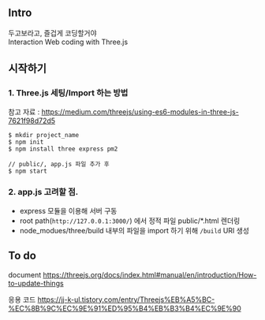 ## Intro
두고보라고, 즐겁게 코딩할거야  
Interaction Web coding with Three.js

## 시작하기
### 1. Three.js 세팅/Import 하는 방법
참고 자료 : https://medium.com/threejs/using-es6-modules-in-three-js-7621f98d72d5

```
$ mkdir project_name
$ npm init
$ npm install three express pm2

// public/, app.js 파일 추가 후
$ npm start
```

### 2. app.js 고려할 점.
- express 모듈을 이용해 서버 구동
- root path(`http://127.0.0.1:3000/`) 에서 정적 파일 public/*.html 렌더링
- node_modues/three/build 내부의 파일을 import 하기 위해 `/build` URI 생성


## To do
document
https://threejs.org/docs/index.html#manual/en/introduction/How-to-update-things

응용 코드
https://jj-k-ul.tistory.com/entry/Threejs%EB%A5%BC-%EC%8B%9C%EC%9E%91%ED%95%B4%EB%B3%B4%EC%9E%90